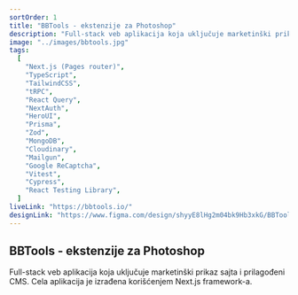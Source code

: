 ```yaml
---
sortOrder: 1
title: "BBTools - ekstenzije za Photoshop"
description: "Full-stack veb aplikacija koja uključuje marketinški prikaz sajta i prilagođeni CMS. Cela aplikacija je izrađena korišćenjem Next.js framework-a."
image: "../images/bbtools.jpg"
tags:
  [
    "Next.js (Pages router)",
    "TypeScript",
    "TailwindCSS",
    "tRPC",
    "React Query",
    "NextAuth",
    "HeroUI",
    "Prisma",
    "Zod",
    "MongoDB",
    "Cloudinary",
    "Mailgun",
    "Google ReCaptcha",
    "Vitest",
    "Cypress",
    "React Testing Library",
  ]
liveLink: "https://bbtools.io/"
designLink: "https://www.figma.com/design/shyyE8lHg2m04bk9Hb3xkG/BBTools-website?node-id=0-1&t=7U254uKEBCwp9hlv-1"
---
```


## BBTools - ekstenzije za Photoshop

Full-stack veb aplikacija koja uključuje marketinški prikaz sajta i prilagođeni CMS. Cela aplikacija je izrađena korišćenjem Next.js framework-a.
